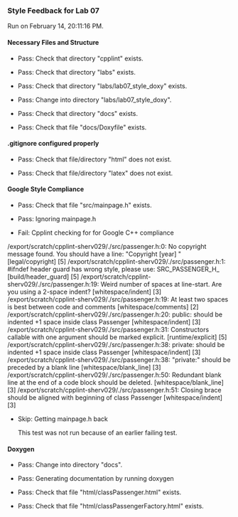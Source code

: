 ### Style Feedback for Lab 07

Run on February 14, 20:11:16 PM.


#### Necessary Files and Structure

+ Pass: Check that directory "cpplint" exists.

+ Pass: Check that directory "labs" exists.

+ Pass: Check that directory "labs/lab07_style_doxy" exists.

+ Pass: Change into directory "labs/lab07_style_doxy".

+ Pass: Check that directory "docs" exists.

+ Pass: Check that file "docs/Doxyfile" exists.


#### .gitignore configured properly

+ Pass: Check that file/directory "html" does not exist.

+ Pass: Check that file/directory "latex" does not exist.


#### Google Style Compliance

+ Pass: Check that file "src/mainpage.h" exists.

+ Pass: Ignoring mainpage.h



+ Fail: Cpplint checking for for Google C++ compliance

/export/scratch/cpplint-sherv029/./src/passenger.h:0:  No copyright message found.  You should have a line: "Copyright [year] <Copyright Owner>"  [legal/copyright] [5]
/export/scratch/cpplint-sherv029/./src/passenger.h:1:  #ifndef header guard has wrong style, please use: SRC_PASSENGER_H_  [build/header_guard] [5]
/export/scratch/cpplint-sherv029/./src/passenger.h:19:  Weird number of spaces at line-start.  Are you using a 2-space indent?  [whitespace/indent] [3]
/export/scratch/cpplint-sherv029/./src/passenger.h:19:  At least two spaces is best between code and comments  [whitespace/comments] [2]
/export/scratch/cpplint-sherv029/./src/passenger.h:20:  public: should be indented +1 space inside class Passenger  [whitespace/indent] [3]
/export/scratch/cpplint-sherv029/./src/passenger.h:31:  Constructors callable with one argument should be marked explicit.  [runtime/explicit] [5]
/export/scratch/cpplint-sherv029/./src/passenger.h:38:  private: should be indented +1 space inside class Passenger  [whitespace/indent] [3]
/export/scratch/cpplint-sherv029/./src/passenger.h:38:  "private:" should be preceded by a blank line  [whitespace/blank_line] [3]
/export/scratch/cpplint-sherv029/./src/passenger.h:50:  Redundant blank line at the end of a code block should be deleted.  [whitespace/blank_line] [3]
/export/scratch/cpplint-sherv029/./src/passenger.h:51:  Closing brace should be aligned with beginning of class Passenger  [whitespace/indent] [3]

+ Skip: Getting mainpage.h back

  This test was not run because of an earlier failing test.


#### Doxygen

+ Pass: Change into directory "docs".

+ Pass: Generating documentation by running doxygen

+ Pass: Check that file "html/classPassenger.html" exists.

+ Pass: Check that file "html/classPassengerFactory.html" exists.

